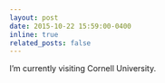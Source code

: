 ```yaml
---
layout: post
date: 2015-10-22 15:59:00-0400
inline: true
related_posts: false
---
```


I’m currently visiting Cornell University.
